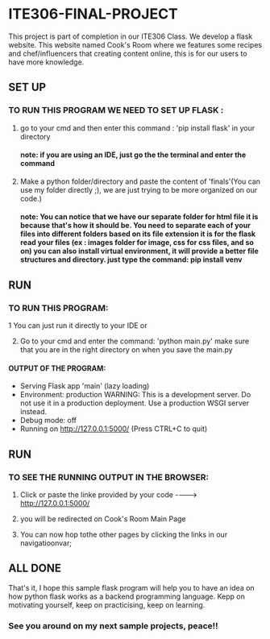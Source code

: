 # ITE306-FINAL-PROJECT
This project is part of completion in our ITE306 Class. We develop a flask website. This website named Cook's Room where we features some recipes and chef/influencers that creating content online, this is for our users to have more knowledge.





## SET UP
### TO RUN THIS PROGRAM WE NEED TO SET UP FLASK :

1. go to your cmd and then enter this command : 'pip install flask' in your directory
   #### note: if you are using an IDE, just go the the terminal and enter the command

2. Make a python folder/directory and paste the content of 'finals'(You can use my folder directly ;), we are just trying to be more organized on our code.)
   #### note: You can notice that we have our separate folder for html file it is because that's how it should be. You need to separate each of your files into different folders based on its file extension it is for the flask read your files (ex : images folder for image, css for css files, and so on) you can also install virtual environment, it will provide a better file structures and directory. just type the command: pip install venv
   

## RUN

### TO RUN THIS PROGRAM:

1 You can just run it directly to your IDE or

2. Go to your cmd and enter the command: 'python main.py' make sure that you are in the right directory on when you save the main.py

#### OUTPUT OF THE PROGRAM:
* Serving Flask app 'main' (lazy loading)
 * Environment: production
   WARNING: This is a development server. Do not use it in a production deployment.
   Use a production WSGI server instead.
 * Debug mode: off
 * Running on http://127.0.0.1:5000/ (Press CTRL+C to quit)

## RUN

### TO SEE THE RUNNING OUTPUT IN THE BROWSER:

1. Click or paste the linke provided by your code ---->  http://127.0.0.1:5000/ 
 
2. you will be redirected on Cook's Room Main Page

3. You can now hop tothe other pages by clicking the  links in our navigatioonvar;



## ALL DONE

That's it, I hope this sample flask program will help you to have an idea on how python flask works as a backend programming language.
Kepp on motivating yourself, keep on practicising, keep on learning. 

### See you around on my next sample projects, peace!!

